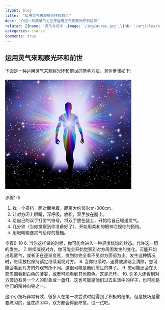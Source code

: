 ```yaml
---
layout: blog
title:  "运用灵气来观察光环和前世"
desc: '介绍一种简单的方法来运用灵气观察光环和前世'
related: [{name: '灵气与光环',image: '/img/auras.jpg',link: '/articles/blog-reiki-auras'},{name: '灵气日常运用',image: '/img/life.jpg',link: '/articles/blog-uses-of-reiki'},{name: '灵气21天冥想',image: '/img/meditation.jpg', link: '/articles/blog-reiki-meditation'},{name: '灵气五戒',image: '/img/five-principles.jpg', link: '/articles/blog-five-principle'}]
categories: course
comments: true
---
```


<h2>运用灵气来观察光环和前世</h2>
<p>下面是一种运用灵气来观察光环和前世的简单方法。具体步骤如下:</p>
<img src='/img/auras.jpg'/>

步骤1-5

1. 找一个搭档，面对面坐着，距离大约180cm-300cm。
2. 让对方闭上眼睛，深呼吸，放松，双手放在腿上。
3. 给自己的双手打灵气符号，将双手放在腿上，开始给自己输送灵气。
4. 几分钟（当你觉察到你准备好了），开始用柔和的眼神注视你的搭档。
5. 用眼睛输送灵气给你的搭档。

步骤6-10
6. 当你这样做的时候，你可能会进入一种轻度恍惚的状态。允许这一切的发生。
7. 继续凝视对方，你可能会开始觉察到对方周围发生的变化。可能开始出现雾气，或者正在逐渐变黑，直到你完全看不见对方面部为止。发生这种情况时，继续放松保持镇定继续凝视对方。
8. 当你继续时，迷雾或黑暗会清除，您可能会看到对方的外观有所不同。这很可能是他们前世的样子。
9. 您可能还会在头部周围看到白色的薄雾，或者可能看到其他颜色。这是光环。
10. 许多人还看到对方旁边有另一个人的形象或一盏灯。这也可能是他们过去生活中的样子，也可能是他们的精神向导之一。

这个小技巧非常有效，很多人在第一次尝试时就得到了积极的结果，但是技巧是需要练习的，且在练习中，双方都会得到疗愈，试一试吧。